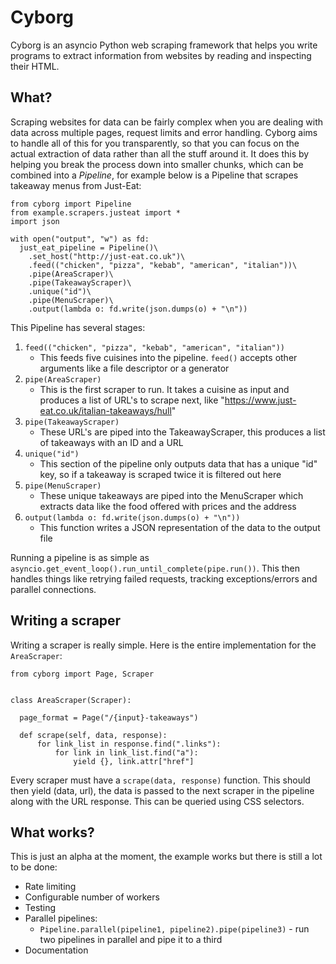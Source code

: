 # Cyborg

Cyborg is an asyncio Python web scraping framework that helps you write programs to extract information from websites by reading and inspecting their HTML.

## What?

Scraping websites for data can be fairly complex when you are dealing with data across multiple pages, request limits and error handling. Cyborg aims to handle all of this for you transparently, so that you can focus on the actual extraction of data rather than all the stuff around it. It does this by helping you break the process down into smaller chunks, which can be combined into a *Pipeline*, for example below is a Pipeline that scrapes takeaway menus from Just-Eat:

    from cyborg import Pipeline
    from example.scrapers.justeat import *
    import json
    
    with open("output", "w") as fd:
      just_eat_pipeline = Pipeline()\
        .set_host("http://just-eat.co.uk")\
        .feed(("chicken", "pizza", "kebab", "american", "italian"))\
        .pipe(AreaScraper)\
        .pipe(TakeawayScraper)\
        .unique("id")\
        .pipe(MenuScraper)\
        .output(lambda o: fd.write(json.dumps(o) + "\n"))
      
      
This Pipeline has several stages:

  1. `feed(("chicken", "pizza", "kebab", "american", "italian"))`
      - This feeds five cuisines into the pipeline. `feed()` accepts other arguments like a file descriptor or a generator
  2. `pipe(AreaScraper)`
      - This is the first scraper to run. It takes a cuisine as input and produces a list of URL's to scrape next, like "https://www.just-eat.co.uk/italian-takeaways/hull"
  3. `pipe(TakeawayScraper)`
      - These URL's are piped into the TakeawayScraper, this produces a list of takeaways with an ID and a URL
  4. `unique("id")`
      - This section of the pipeline only outputs data that has a unique "id" key, so if a takeaway is scraped twice it is filtered out here
  5. `pipe(MenuScraper)`
      - These unique takeaways are piped into the MenuScraper which extracts data like the food offered with prices and the address
  6. `output(lambda o: fd.write(json.dumps(o) + "\n"))`
      - This function writes a JSON representation of the data to the output file
      
      
Running a pipeline is as simple as `asyncio.get_event_loop().run_until_complete(pipe.run())`. This then handles things like retrying failed requests, tracking exceptions/errors and parallel connections.

## Writing a scraper
Writing a scraper is really simple. Here is the entire implementation for the `AreaScraper`:

    from cyborg import Page, Scraper


    class AreaScraper(Scraper):

      page_format = Page("/{input}-takeaways")

      def scrape(self, data, response):
          for link_list in response.find(".links"):
              for link in link_list.find("a"):
                  yield {}, link.attr["href"]
                  

Every scraper must have a `scrape(data, response)` function. This should then yield (data, url), the data is passed to the next scraper in the pipeline along with the URL response. This can be queried using CSS selectors.

## What works?
This is just an alpha at the moment, the example works but there is still a lot to be done:

   - Rate limiting
   - Configurable number of workers
   - Testing
   - Parallel pipelines:
      - `Pipeline.parallel(pipeline1, pipeline2).pipe(pipeline3)` - run two pipelines in parallel and pipe it to a third
   - Documentation
